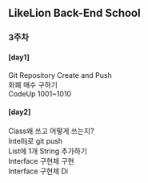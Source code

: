 ## LikeLion Back-End School
### 3주차
#### [day1]<br>
Git Repository Create and Push <br>
화폐 매수 구하기 <br>
CodeUp 1001~1010 <br>

#### [day2]<br>
Class왜 쓰고 어떻게 쓰는지? <br>
Intellij로 git push <br>
List에 1개 String 추가하기 <br>
Interface 구현체 구현 <br>
Interface 구현체 Di <br>


